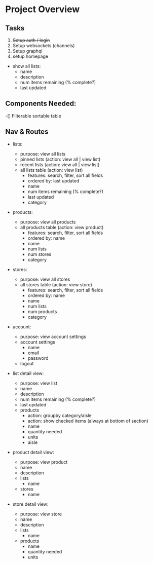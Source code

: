 # Project Overview


## Tasks

1. ~~Setup auth / login~~
2. Setup websockets (channels)
3. Setup graphql
4. setup homepage
- show all lists:
  - name
  - description
  - num items remaining (% complete?)
  - last updated


## Components Needed:
-[] Filterable sortable table


## Nav & Routes
- lists:
  - purpose: view all lists
  - pinned lists (action: view all | view list)
  - recent lists (action: view all | view list)
  - all lists table (action: view list)
    - features: search, filter, sort all fields
    - ordered by: last updated
    - name
    - num items remaining (% complete?)
    - last updated
    - category

- products:
  - purpose: view all products
  - all products table (action: view product)
    - features: search, filter, sort all fields
    - ordered by: name
    - name
    - num lists
    - num stores
    - category

- stores:
  - purpose: view all stores
  - all stores table (action: view store)
    - features: search, filter, sort all fields
    - ordered by: name
    - name
    - num lists
    - num products
    - category

- account:
  - purpose: view account settings
  - account settings
    - name
    - email
    - password
  - logout


- list detail view:
  - purpose: view list
  - name
  - description
  - num items remaining (% complete?)
  - last updated
  - products
    - action: groupby category/aisle
    - action: show checked items (always at bottom of section)
    - name
    - quantity needed
    - units
    - aisle

- product detail view:
  - purpose: view product
  - name
  - description
  - lists
    - name
  - stores
    - name

- store detail view:
  - purpose: view store
  - name
  - description
  - lists
    - name
  - products
    - name
    - quantity needed
    - units
